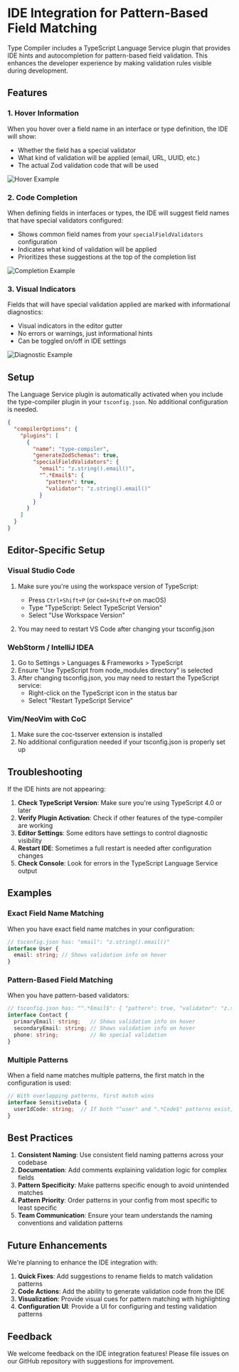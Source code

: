 # IDE Integration for Pattern-Based Field Matching

Type Compiler includes a TypeScript Language Service plugin that provides IDE hints and autocompletion for pattern-based field validation. This enhances the developer experience by making validation rules visible during development.

## Features

### 1. Hover Information

When you hover over a field name in an interface or type definition, the IDE will show:

- Whether the field has a special validator
- What kind of validation will be applied (email, URL, UUID, etc.)
- The actual Zod validation code that will be used

![Hover Example](images/hover-example.png)

### 2. Code Completion

When defining fields in interfaces or types, the IDE will suggest field names that have special validators configured:

- Shows common field names from your `specialFieldValidators` configuration
- Indicates what kind of validation will be applied
- Prioritizes these suggestions at the top of the completion list

![Completion Example](images/completion-example.png)

### 3. Visual Indicators

Fields that will have special validation applied are marked with informational diagnostics:

- Visual indicators in the editor gutter
- No errors or warnings, just informational hints
- Can be toggled on/off in IDE settings

![Diagnostic Example](images/diagnostic-example.png)

## Setup

The Language Service plugin is automatically activated when you include the type-compiler plugin in your `tsconfig.json`. No additional configuration is needed.

```json
{
  "compilerOptions": {
    "plugins": [
      {
        "name": "type-compiler",
        "generateZodSchemas": true,
        "specialFieldValidators": {
          "email": "z.string().email()",
          "^.*Email$": {
            "pattern": true,
            "validator": "z.string().email()"
          }
        }
      }
    ]
  }
}
```

## Editor-Specific Setup

### Visual Studio Code

1. Make sure you're using the workspace version of TypeScript:
   - Press `Ctrl+Shift+P` (or `Cmd+Shift+P` on macOS)
   - Type "TypeScript: Select TypeScript Version"
   - Select "Use Workspace Version"

2. You may need to restart VS Code after changing your tsconfig.json

### WebStorm / IntelliJ IDEA

1. Go to Settings > Languages & Frameworks > TypeScript
2. Ensure "Use TypeScript from node_modules directory" is selected
3. After changing tsconfig.json, you may need to restart the TypeScript service:
   - Right-click on the TypeScript icon in the status bar
   - Select "Restart TypeScript Service"

### Vim/NeoVim with CoC

1. Make sure the coc-tsserver extension is installed
2. No additional configuration needed if your tsconfig.json is properly set up

## Troubleshooting

If the IDE hints are not appearing:

1. **Check TypeScript Version**: Make sure you're using TypeScript 4.0 or later
2. **Verify Plugin Activation**: Check if other features of the type-compiler are working
3. **Editor Settings**: Some editors have settings to control diagnostic visibility
4. **Restart IDE**: Sometimes a full restart is needed after configuration changes
5. **Check Console**: Look for errors in the TypeScript Language Service output

## Examples

### Exact Field Name Matching

When you have exact field name matches in your configuration:

```typescript
// tsconfig.json has: "email": "z.string().email()"
interface User {
  email: string; // Shows validation info on hover
}
```

### Pattern-Based Field Matching

When you have pattern-based validators:

```typescript
// tsconfig.json has: "^.*Email$": { "pattern": true, "validator": "z.string().email()" }
interface Contact {
  primaryEmail: string;   // Shows validation info on hover
  secondaryEmail: string; // Shows validation info on hover
  phone: string;          // No special validation
}
```

### Multiple Patterns

When a field name matches multiple patterns, the first match in the configuration is used:

```typescript
// With overlapping patterns, first match wins
interface SensitiveData {
  userIdCode: string;  // If both "^user" and ".*Code$" patterns exist, first one wins
}
```

## Best Practices

1. **Consistent Naming**: Use consistent field naming patterns across your codebase
2. **Documentation**: Add comments explaining validation logic for complex fields
3. **Pattern Specificity**: Make patterns specific enough to avoid unintended matches
4. **Pattern Priority**: Order patterns in your config from most specific to least specific
5. **Team Communication**: Ensure your team understands the naming conventions and validation patterns

## Future Enhancements

We're planning to enhance the IDE integration with:

1. **Quick Fixes**: Add suggestions to rename fields to match validation patterns
2. **Code Actions**: Add the ability to generate validation code from the IDE
3. **Visualization**: Provide visual cues for pattern matching with highlighting
4. **Configuration UI**: Provide a UI for configuring and testing validation patterns

## Feedback

We welcome feedback on the IDE integration features! Please file issues on our GitHub repository with suggestions for improvement. 